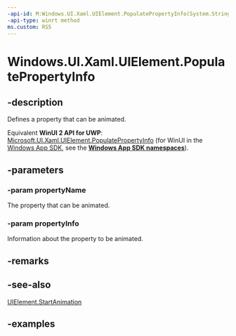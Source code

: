 ```yaml
---
-api-id: M:Windows.UI.Xaml.UIElement.PopulatePropertyInfo(System.String,Windows.UI.Composition.AnimationPropertyInfo)
-api-type: winrt method
ms.custom: RS5
---
```


<!-- Method syntax.
public void UIElement.PopulatePropertyInfo(String propertyName, AnimationPropertyInfo propertyInfo)
-->

# Windows.UI.Xaml.UIElement.PopulatePropertyInfo

## -description

Defines a property that can be animated.

Equivalent **WinUI 2 API for UWP**: [Microsoft.UI.Xaml.UIElement.PopulatePropertyInfo](/windows/winui/api/microsoft.ui.xaml.uielement.populatepropertyinfo) (for WinUI in the [Windows App SDK](/windows/apps/windows-app-sdk/), see the **[Windows App SDK namespaces](/windows/windows-app-sdk/api/winrt/)**).

## -parameters
### -param propertyName

The property that can be animated.

### -param propertyInfo

Information about the property to be animated.

## -remarks

## -see-also

[UIElement.StartAnimation](uielement_startanimation_1375408558.md)

## -examples

